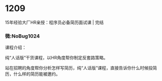 # 1209
15年经验大厂HR亲授：程序员必备简历面试课 | 完结
### 微:NoBug1024 


课程介绍：

纯“人话版”干货课程，以HR角度帮你制定反套路策略。

站在招聘的角度帮你分析怎样写简历，纯“人话版”课程，直接告诉你什么时候投简历，什么样的简历能被邀约。
